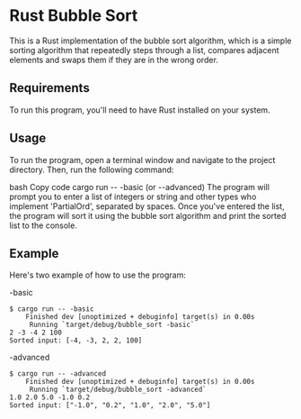 # Rust Bubble Sort

This is a Rust implementation of the bubble sort algorithm, which is a simple sorting algorithm that repeatedly steps through a list, compares adjacent elements and swaps them if they are in the wrong order.

## Requirements

To run this program, you'll need to have Rust installed on your system.

## Usage

To run the program, open a terminal window and navigate to the project directory. Then, run the following command:

bash
Copy code
cargo run -- -basic (or --advanced)
The program will prompt you to enter a list of integers or string and other types who implement 'PartialOrd', separated by spaces. Once you've entered the list, the program will sort it using the bubble sort algorithm and print the sorted list to the console.

## Example

Here's two example of how to use the program:

-basic
```
$ cargo run -- -basic   
    Finished dev [unoptimized + debuginfo] target(s) in 0.00s
     Running `target/debug/bubble_sort -basic`
2 -3 -4 2 100
Sorted input: [-4, -3, 2, 2, 100]
```
-advanced
```
$ cargo run -- -advanced
    Finished dev [unoptimized + debuginfo] target(s) in 0.00s
     Running `target/debug/bubble_sort -advanced`
1.0 2.0 5.0 -1.0 0.2
Sorted input: ["-1.0", "0.2", "1.0", "2.0", "5.0"]
```
